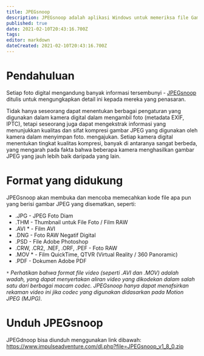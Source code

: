 ```yaml
---
title: JPEGsnoop
description: JPEGsnoop adalah aplikasi Windows untuk memeriksa file Gambar.
published: true
date: 2021-02-10T20:43:16.700Z
tags: 
editor: markdown
dateCreated: 2021-02-10T20:43:16.700Z
---
```


# Pendahuluan
Setiap foto digital mengandung banyak informasi tersembunyi - [JPEGsnoop](https://www.impulseadventure.com/photo/jpeg-snoop.html) ditulis untuk mengungkapkan detail ini kepada mereka yang penasaran.

Tidak hanya seseorang dapat menentukan berbagai pengaturan yang digunakan dalam kamera digital dalam mengambil foto (metadata EXIF, IPTC), tetapi seseorang juga dapat mengekstrak informasi yang menunjukkan kualitas dan sifat kompresi gambar JPEG yang digunakan oleh kamera dalam menyimpan foto. mengajukan. Setiap kamera digital menentukan tingkat kualitas kompresi, banyak di antaranya sangat berbeda, yang mengarah pada fakta bahwa beberapa kamera menghasilkan gambar JPEG yang jauh lebih baik daripada yang lain.

# Format yang didukung
JPEGsnoop akan membuka dan mencoba memecahkan kode file apa pun yang berisi gambar JPEG yang disematkan, seperti:

- .JPG - JPEG Foto Diam
- .THM - Thumbnail untuk File Foto / Film RAW
- .AVI * - Film AVI
- .DNG - Foto RAW Negatif Digital
- .PSD - File Adobe Photoshop
- .CRW, .CR2, .NEF, .ORF, .PEF - Foto RAW
- .MOV * - Film QuickTime, QTVR (Virtual Reality / 360 Panoramic)
- .PDF - Dokumen Adobe PDF

*`*` Perhatikan bahwa format file video (seperti .AVI dan .MOV) adalah wadah, yang dapat menyertakan aliran video yang dikodekan dalam salah satu dari berbagai macam codec. JPEGsnoop hanya dapat menafsirkan rekaman video ini jika codec yang digunakan didasarkan pada Motion JPEG (MJPG).*

# Unduh JPEGsnoop
JPEGdnoop bisa diunduh menggunakan link dibawah:
https://www.impulseadventure.com/dl.php?file=JPEGsnoop_v1_8_0.zip
